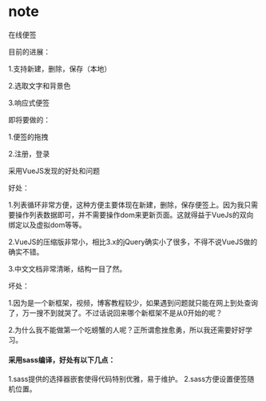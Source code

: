 # note
在线便签

目前的进展：

1.支持新建，删除，保存（本地） 

2.选取文字和背景色

3.响应式便签

即将要做的：

1.便签的拖拽

2.注册，登录

采用VueJS发现的好处和问题

好处：

1.列表循环非常方便，这种方便主要体现在新建，删除，保存便签上。因为我只需要操作列表数据即可，并不需要操作dom来更新页面。这就得益于VueJs的双向绑定以及虚拟dom等等。

2.VueJS的压缩版非常小，相比3.x的jQuery确实小了很多，不得不说VueJS做的确实不错。

3.中文文档非常清晰，结构一目了然。

坏处：

1.因为是一个新框架，视频，博客教程较少，如果遇到问题就只能在网上到处查询了，万一搜不到就哭了。不过话说回来哪个新框架不是从0开始的呢？

2.为什么我不能做第一个吃螃蟹的人呢？正所谓愈挫愈勇，所以我还需要好好学习。

#### 采用sass编译，好处有以下几点：
1.sass提供的选择器嵌套使得代码特别优雅，易于维护。
2.sass方便设置便签随机位置。
